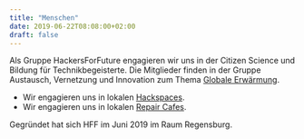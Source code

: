 ```yaml
---
title: "Menschen"
date: 2019-06-22T08:08:00+02:00
draft: false
---
```

Als Gruppe HackersForFuture engagieren wir uns in der Citizen Science und Bildung für Technikbegeisterte. Die Mitglieder finden in der Gruppe Austausch, Vernetzung und Innovation zum Thema [Globale Erwärmung](https://de.wikipedia.org/wiki/Globale_Erw%C3%A4rmung).  

  * Wir engagieren uns in lokalen [Hackspaces](https://www.google.com/search?q=hackerspace).
  * Wir engagieren uns in lokalen [Repair Cafes](https://www.google.com/search?q=repaircafe).

Gegründet hat sich HFF im Juni 2019 im Raum Regensburg.